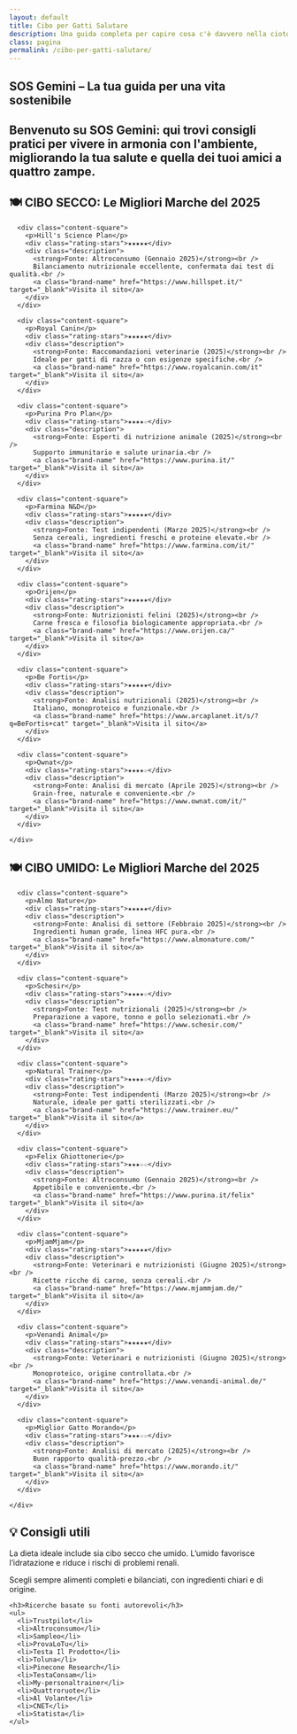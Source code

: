 ```yaml
---
layout: default
title: Cibo per Gatti Salutare
description: Una guida completa per capire cosa c'è davvero nella ciotola del tuo amico felino.
class: pagina
permalink: /cibo-per-gatti-salutare/
---
```


<main class="layout-wrapper">

  <!-- 📝 INTRODUZIONE -->
  <section class="intro">
    <h1 class="main-title-centered">SOS Gemini – La tua guida per una vita sostenibile</h1>
    <h2 class="small-title">
      Benvenuto su SOS Gemini: qui trovi consigli pratici per vivere in armonia con l'ambiente, migliorando la tua salute e quella dei tuoi amici a quattro zampe.
    </h2>
  </section>

  
  <!-- 🍽️ CIBO SECCO -->
   <section class="text-block">
    <h2 class="small-title">🍽️ CIBO SECCO: Le Migliori Marche del 2025</h2>
    <div class="square-grid">
</section>
      
      <div class="content-square">
        <p>Hill's Science Plan</p>
        <div class="rating-stars">★★★★★</div>
        <div class="description">
          <strong>Fonte: Altroconsumo (Gennaio 2025)</strong><br />
          Bilanciamento nutrizionale eccellente, confermata dai test di qualità.<br />
          <a class="brand-name" href="https://www.hillspet.it/" target="_blank">Visita il sito</a>
        </div>
      </div>

      <div class="content-square">
        <p>Royal Canin</p>
        <div class="rating-stars">★★★★★</div>
        <div class="description">
          <strong>Fonte: Raccomandazioni veterinarie (2025)</strong><br />
          Ideale per gatti di razza o con esigenze specifiche.<br />
          <a class="brand-name" href="https://www.royalcanin.com/it" target="_blank">Visita il sito</a>
        </div>
      </div>

      <div class="content-square">
        <p>Purina Pro Plan</p>
        <div class="rating-stars">★★★★☆</div>
        <div class="description">
          <strong>Fonte: Esperti di nutrizione animale (2025)</strong><br />
          Supporto immunitario e salute urinaria.<br />
          <a class="brand-name" href="https://www.purina.it/" target="_blank">Visita il sito</a>
        </div>
      </div>

      <div class="content-square">
        <p>Farmina N&D</p>
        <div class="rating-stars">★★★★★</div>
        <div class="description">
          <strong>Fonte: Test indipendenti (Marzo 2025)</strong><br />
          Senza cereali, ingredienti freschi e proteine elevate.<br />
          <a class="brand-name" href="https://www.farmina.com/it/" target="_blank">Visita il sito</a>
        </div>
      </div>

      <div class="content-square">
        <p>Orijen</p>
        <div class="rating-stars">★★★★★</div>
        <div class="description">
          <strong>Fonte: Nutrizionisti felini (2025)</strong><br />
          Carne fresca e filosofia biologicamente appropriata.<br />
          <a class="brand-name" href="https://www.orijen.ca/" target="_blank">Visita il sito</a>
        </div>
      </div>

      <div class="content-square">
        <p>Be Fortis</p>
        <div class="rating-stars">★★★★★</div>
        <div class="description">
          <strong>Fonte: Analisi nutrizionali (2025)</strong><br />
          Italiano, monoproteico e funzionale.<br />
          <a class="brand-name" href="https://www.arcaplanet.it/s/?q=BeFortis+cat" target="_blank">Visita il sito</a>
        </div>
      </div>

      <div class="content-square">
        <p>Ownat</p>
        <div class="rating-stars">★★★★☆</div>
        <div class="description">
          <strong>Fonte: Analisi di mercato (Aprile 2025)</strong><br />
          Grain-free, naturale e conveniente.<br />
          <a class="brand-name" href="https://www.ownat.com/it/" target="_blank">Visita il sito</a>
        </div>
      </div>

    </div>
  </section>

  <!-- 🍽️ CIBO UMIDO -->
  <section>
    <h2 class="small-title">🍽️ CIBO UMIDO: Le Migliori Marche del 2025</h2>
    <div class="square-grid">

      <div class="content-square">
        <p>Almo Nature</p>
        <div class="rating-stars">★★★★★</div>
        <div class="description">
          <strong>Fonte: Analisi di settore (Febbraio 2025)</strong><br />
          Ingredienti human grade, linea HFC pura.<br />
          <a class="brand-name" href="https://www.almonature.com/" target="_blank">Visita il sito</a>
        </div>
      </div>

      <div class="content-square">
        <p>Schesir</p>
        <div class="rating-stars">★★★★☆</div>
        <div class="description">
          <strong>Fonte: Test nutrizionali (2025)</strong><br />
          Preparazione a vapore, tonno e pollo selezionati.<br />
          <a class="brand-name" href="https://www.schesir.com/" target="_blank">Visita il sito</a>
        </div>
      </div>

      <div class="content-square">
        <p>Natural Trainer</p>
        <div class="rating-stars">★★★★☆</div>
        <div class="description">
          <strong>Fonte: Test indipendenti (Marzo 2025)</strong><br />
          Naturale, ideale per gatti sterilizzati.<br />
          <a class="brand-name" href="https://www.trainer.eu/" target="_blank">Visita il sito</a>
        </div>
      </div>

      <div class="content-square">
        <p>Felix Ghiottonerie</p>
        <div class="rating-stars">★★★☆☆</div>
        <div class="description">
          <strong>Fonte: Altroconsumo (Gennaio 2025)</strong><br />
          Appetibile e conveniente.<br />
          <a class="brand-name" href="https://www.purina.it/felix" target="_blank">Visita il sito</a>
        </div>
      </div>

      <div class="content-square">
        <p>MjamMjam</p>
        <div class="rating-stars">★★★★★</div>
        <div class="description">
          <strong>Fonte: Veterinari e nutrizionisti (Giugno 2025)</strong><br />
          Ricette ricche di carne, senza cereali.<br />
          <a class="brand-name" href="https://www.mjammjam.de/" target="_blank">Visita il sito</a>
        </div>
      </div>

      <div class="content-square">
        <p>Venandi Animal</p>
        <div class="rating-stars">★★★★★</div>
        <div class="description">
          <strong>Fonte: Veterinari e nutrizionisti (Giugno 2025)</strong><br />
          Monoproteico, origine controllata.<br />
          <a class="brand-name" href="https://www.venandi-animal.de/" target="_blank">Visita il sito</a>
        </div>
      </div>

      <div class="content-square">
        <p>Miglior Gatto Morando</p>
        <div class="rating-stars">★★★☆☆</div>
        <div class="description">
          <strong>Fonte: Analisi di mercato (2025)</strong><br />
          Buon rapporto qualità-prezzo.<br />
          <a class="brand-name" href="https://www.morando.it/" target="_blank">Visita il sito</a>
        </div>
      </div>

    </div>
  </section>

   <!-- 💡 CONSIGLI E FONTI -->
  <section class="text-block">
    <h2>💡 Consigli utili</h2>
    <p>La dieta ideale include sia cibo secco che umido. L’umido favorisce l’idratazione e riduce i rischi di problemi renali.</p>
    <p>Scegli sempre alimenti completi e bilanciati, con ingredienti chiari e di origine.</p>

    <h3>Ricerche basate su fonti autorevoli</h3>
    <ul>
      <li>Trustpilot</li>
      <li>Altroconsumo</li>
      <li>Sampleo</li>
      <li>ProvaLoTu</li>
      <li>Testa Il Prodotto</li>
      <li>Toluna</li>
      <li>Pinecone Research</li>
      <li>TestaConsam</li>
      <li>My-personaltrainer</li>
      <li>Quattroruote</li>
      <li>Al Volante</li>
      <li>CNET</li>
      <li>Statista</li>
    </ul>
  </section>

</main>
